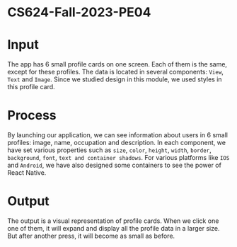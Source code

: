 # CS624-Fall-2023-PE04

# Input
The app has 6 small profile cards on one screen. Each of them is the same, except for these profiles. The data is located in several components: `View`, `Text` and `Image`. Since we studied design in this module, we used styles in this profile card.

# Process
By launching our application, we can see information about users in 6 small profiles: image, name, occupation and description. In each component, we have set various properties such as `size`, `color`, `height`, `width`, `border`, `background`, `font`, `text and container shadows`. For various platforms like `IOS` and `Android`, we have also designed some containers to see the power of React Native.

# Output
The output is a visual representation of profile cards. When we click one one of them, it will expand and display all the profile data in a larger size. But after another press, it will become as small as before.